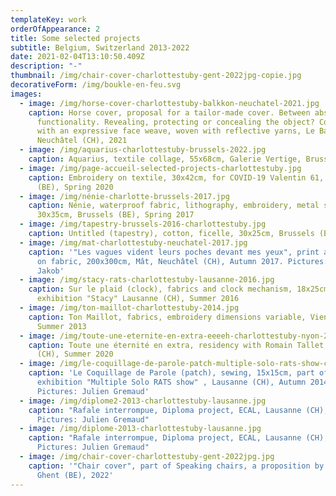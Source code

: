 ```yaml
---
templateKey: work
orderOfAppearance: 2
title: Some selected projects
subtitle: Belgium, Switzerland 2013-2022
date: 2021-02-04T13:10:50.409Z
description: "-"
thumbnail: /img/chair-cover-charlottestuby-gent-2022jpg-copie.jpg
decorativeForm: /img/boukle-en-feu.svg
images:
  - image: /img/horse-cover-charlottestuby-balkkon-neuchatel-2021.jpg
    caption: Horse cover, proposal for a tailor-made cover. Between absurdity and
      functionality. Revealing, protecting or concealing the object? Combined
      with an expressive face weave, woven with reflective yarns, Le Balkkon,
      Neuchâtel (CH), 2021
  - image: /img/aquarius-charlottestuby-brussels-2022.jpg
    caption: Aquarius, textile collage, 55x68cm, Galerie Vertige, Brussels, Spring 2022
  - image: /img/page-accueil-selected-projects-charlottestuby.jpg
    caption: Embroidery on textile, 30x42cm, for COVID-19 Valentin 61, Brussels
      (BE), Spring 2020
  - image: /img/nénie-charlotte-brussels-2017.jpg
    caption: Nénie, waterproof fabric, lithography, embroidery, metal stick,
      30x35cm, Brussels (BE), Spring 2017
  - image: /img/tapestry-brussels-2016-charlottestuby.jpg
    caption: Untitled (tapestry), cotton, ficelle, 30x25cm, Brussels (BE), Autumn 2016
  - image: /img/mat-charlottestuby-neuchatel-2017.jpg
    caption: '"Les vagues vident leurs poches devant mes yeux", print and embroidery
      on fabric, 200x300cm, Mât, Neuchâtel (CH), Autumn 2017. Pictures: Martin
      Jakob'
  - image: /img/stacy-rats-charlottestuby-lausanne-2016.jpg
    caption: Sur le plaid (clock), fabrics and clock mechanism, 18x25cm, part of the
      exhibition "Stacy" Lausanne (CH), Summer 2016
  - image: /img/ton-maillot-charlottestuby-2014.jpg
    caption: Ton Maillot, fabrics, embroidery dimensions variable, Vienna (AT),
      Summer 2013
  - image: /img/toute-une-eternite-en-extra-eeeeh-charlottestuby-nyon-2020.jpg
    caption: Toute une éternité en extra, residency with Romain Tallet, EEEEH, Nyon
      (CH), Summer 2020
  - image: /img/le-coquillage-de-parole-patch-multiple-solo-rats-show-charlottestuby.jpg
    caption: 'Le Coquillage de Parole (patch), sewing, 15x15cm, part of the
      exhibition "Multiple Solo RATS show" , Lausanne (CH), Autumn 2014.
      Pictures: Julien Gremaud'
  - image: /img/diplome2-2013-charlottestuby-lausanne.jpg
    caption: "Rafale interrompue, Diploma project, ECAL, Lausanne (CH), Spring 2013.
      Pictures: Julien Gremaud"
  - image: /img/diplome-2013-charlottestuby-lausanne.jpg
    caption: "Rafale interrompue, Diploma project, ECAL, Lausanne (CH), Spring 2013.
      Pictures: Julien Gremaud"
  - image: /img/chair-cover-charlottestuby-gent-2022jpg.jpg
    caption: '"Chair cover", part of Speaking chairs, a proposition by Onbetaalbaar,
      Ghent (BE), 2022'
---
```

